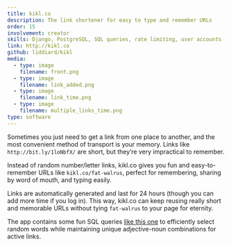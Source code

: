 ```yaml
---
title: kikl.co
description: The link shortener for easy to type and remember URLs
order: 15
involvement: creator
skills: Django, PostgreSQL, SQL queries, rate limiting, user accounts
link: http://kikl.co
github: liddiard/kikl
media:
  - type: image
    filename: front.png
  - type: image
    filename: link_added.png
  - type: image
    filename: link_time.png
  - type: image
    filename: multiple_links_time.png
type: software
---
```


Sometimes you just need to get a link from one place to another, and the most convenient method of transport is your memory. Links like `http://bit.ly/1loNbfX/` are short, but they’re very impractical to remember.

Instead of random number/letter links, kikl.co gives you fun and easy-to-remember URLs like `kikl.co/fat-walrus`, perfect for remembering, sharing by word of mouth, and typing easily.

Links are automatically generated and last for 24 hours (though you can add more time if you log in). This way, kikl.co can keep reusing really short and memorable URLs without tying `fat-walrus` to your page for eternity.

The app contains some fun SQL queries [like this one](https://github.com/liddiard/kikl/blob/36b6215b6813fcebe070c1f1e952c4a570950354/shortener/views.py#L183) to efficiently select random words while maintaining unique adjective-noun combinations for active links.
